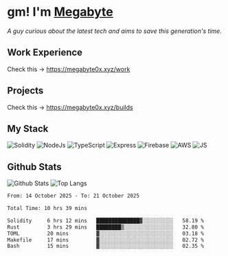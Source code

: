 # gm! I'm [Megabyte](https://megabyte0x.xyz/)

*A guy curious about the latest tech and aims to save this generation's time.*

## Work Experience

Check this -> https://megabyte0x.xyz/work

## Projects

Check this -> https://megabyte0x.xyz/builds

## My Stack

![Solidity](https://img.shields.io/badge/solidity-grey?style=for-the-badge&logo=solidity&logoColor=Green)
![NodeJs](https://img.shields.io/badge/NODE_JS-grey?style=for-the-badge&logo=nodedotjs&logoColor=Green)
![TypeScript](https://img.shields.io/badge/TS-grey?style=for-the-badge&logo=typescript&logoColor=Green)
![Express](https://img.shields.io/badge/EXPRESS-grey?style=for-the-badge&logo=EXPRESS&logoColor=Green)
![Firebase](https://img.shields.io/badge/EXPRESS-grey?style=for-the-badge&logo=EXPRESS&logoColor=Green)
![AWS](https://img.shields.io/badge/AWS-grey?style=for-the-badge&logo=amazonaws&logoColor=Yellow)
![JS](https://img.shields.io/badge/JS-grey?style=for-the-badge&logo=javascript&logoColor=Green)

## Github Stats

![Github Stats](https://github-readme-stats.vercel.app/api?username=megabyte0x&show_icons=true&theme=dark&hide_border=true&bg_color=0D1117) ![Top Langs](https://github-readme-stats.vercel.app/api/top-langs/?username=megabyte0x&layout=compact&theme=dark)

<!--START_SECTION:waka-->

```txt
From: 14 October 2025 - To: 21 October 2025

Total Time: 10 hrs 39 mins

Solidity     6 hrs 12 mins   ██████████████▓░░░░░░░░░░   58.19 %
Rust         3 hrs 29 mins   ████████▒░░░░░░░░░░░░░░░░   32.80 %
TOML         20 mins         ▓░░░░░░░░░░░░░░░░░░░░░░░░   03.18 %
Makefile     17 mins         ▓░░░░░░░░░░░░░░░░░░░░░░░░   02.72 %
Bash         15 mins         ▓░░░░░░░░░░░░░░░░░░░░░░░░   02.35 %
```

<!--END_SECTION:waka-->


